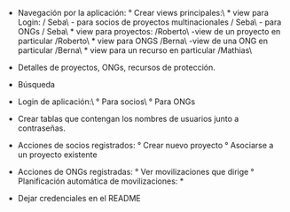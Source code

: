   - Navegación por la aplicación:
      ° Crear views principales:\\
          * view para Login:   / Seba\\
              - para socios de proyectos multinacionales / Seba\\
              - para ONGs  / Seba\\
          * view para proyectos: /Roberto\\
              -view de un proyecto en particular /Roberto\\
          * view para ONGS /Berna\\
              -view de una ONG en particular /Berna\\
          * view para un recurso en particular /Mathias\\

  - Detalles de proyectos, ONGs, recursos de protección.

  - Búsqueda

  - Login de aplicación:\\
      ° Para socios\\
      ° Para ONGs

  - Crear tablas que contengan los nombres de usuarios junto a contraseñas.

  - Acciones de socios registrados:
      ° Crear nuevo proyecto
      ° Asociarse a un proyecto existente

  - Acciones de ONGs registradas:
      ° Ver movilizaciones que dirige
      ° Planificación automática de movilizaciones:
          *

  - Dejar credenciales en el README
